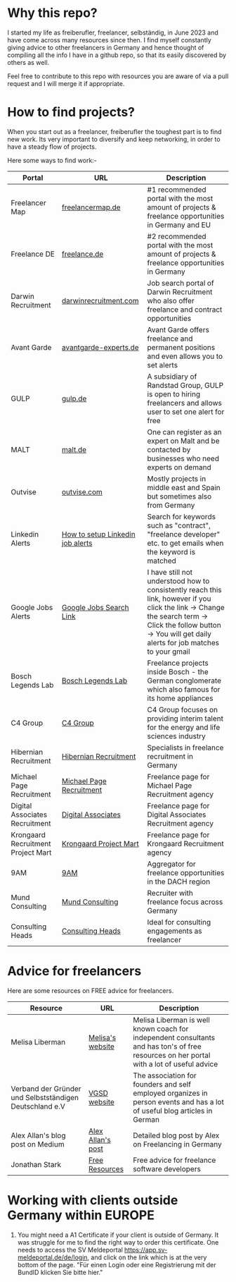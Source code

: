# Why this repo?

I started my life as freiberufler, freelancer, selbständig, in June 2023 and have come across many resources since then.
I find myself constantly giving advice to other freelancers in Germany and hence thought of compiling all the info I have in a github repo, so that its easily discovered by others as well.

Feel free to contribute to this repo with resources you are aware of via a pull request and I will merge it if appropriate.

# How to find projects?

When you start out as a freelancer, freiberufler the toughest part is to find new work. Its very important to diversify and keep networking, in order to have a steady flow of projects.

Here some ways to find work:-

| Portal               | URL                                                                                     | Description                                                                                                            |
|----------------------|-----------------------------------------------------------------------------------------|------------------------------------------------------------------------------------------------------------------------|
| Freelancer Map       | [freelancermap.de](https://www.freelancermap.de)                                         | #1 recommended portal with the most amount of projects & freelance opportunities in Germany and EU                     |
| Freelance DE         | [freelance.de](https://www.freelance.de)                                                 | #2 recommended portal with the most amount of projects & freelance opportunities in Germany                            |
| Darwin Recruitment   | [darwinrecruitment.com](https://www.darwinrecruitment.com/search-jobs/?_country=germany&_location=contract) | Job search portal of Darwin Recruitment who also offer freelance and contract opportunities                           |
| Avant Garde          | [avantgarde-experts.de](https://www.avantgarde-experts.de/de/jobangebote/)               | Avant Garde offers freelance and permanent positions and even allows you to set alerts                                 |
| GULP                 | [gulp.de](https://www.gulp.de)                                                           | A subsidiary of Randstad Group, GULP is open to hiring freelancers and allows user to set one alert for free            |
| MALT                 | [malt.de](https://www.malt.de)                                                           | One can register as an expert on Malt and be contacted by businesses who need experts on demand                        |
| Outvise                 | [outvise.com](https://www.outvise.com)                                                           | Mostly projects in middle east and Spain but sometimes also from Germany                       |
| Linkedin Alerts                 | [How to setup Linkedin job alerts](https://www.linkedin.com/help/linkedin/answer/a511279)                                                           | Search for keywords such as "contract", "freelance developer" etc. to get emails when the keyword is matched                     |
| Google Jobs Alerts                 | [Google Jobs Search Link](https://www.google.de/search?q=freiberufler&sca_esv=eeb7227c5a3e2591&gl=DE&udm=8&biw=1440&bih=737&sxsrf=ADLYWIKks4JXluZds4gwhXDHdnfGiopb-w%3A1716308081175&ei=cchMZumpCsKAxc8PwLuD6AE&ved=0ahUKEwippoPskZ-GAxVCQPEDHcDdAB0Q4dUDCBA&uact=5&oq=freiberufler&gs_lp=Egxnd3Mtd2l6LXNlcnAiDGZyZWliZXJ1ZmxlcjIKEAAYgAQYFBiHAjIFEAAYgAQyBRAAGIAEMgUQABiABDIFEAAYgAQyBRAAGIAEMgUQABiABDIFEAAYgAQyBRAAGIAEMgUQABiABEikElCfA1iBD3ABeACQAQCYAXugAfsKqgEDOC42uAEDyAEA-AEBmAIDoALrAcICBxAjGCcYrgLCAggQABiABBiiBMICBxAjGLACGCeYAwCIBgGSBwMxLjKgB49K&sclient=gws-wiz-serp&jbr=sep:0)                                                          | I have still not understood how to consistently reach this link, however if you click the link -> Change the search term -> Click the follow button -> You will get daily alerts for job matches to your gmail                   |
| Bosch Legends Lab                 | [Bosch Legends Lab](https://boschlegendslab.com/)                            | Freelance projects inside Bosch - the German conglomerate which also famous for its home appliances                  |
| C4 Group               | [C4 Group](https://c4-group.zohorecruit.eu/jobs/Careers)                            | C4 Group focuses on providing interim talent for the energy and life sciences industry               |
| Hibernian Recruitment              | [Hibernian Recruitment](https://www.hibernian-recruitment.com/type/freelance/)                            | Specialists in freelance recruitment in Germany              |
| Michael Page Recruitment              | [Michael Page Recruitment](https://www.michaelpage.de/jobs/interim/information-technology)                            | Freelance page for Michael Page Recruitment agency              |
| Digital Associates Recruitment              | [Digital Associates](https://digitalassociates.de/karriere/current-projects/)                            | Freelance page for Digital Associates Recruitment agency              |
| Krongaard Recruitment Project Mart              | [Krongaard Project Mart](https://www.krongaard.de/experts/projektmarkt)                            | Freelance page for Krongaard Recruitment agency              |
| 9AM              | [9AM](https://www.9am.works/freelancer)                            | Aggregator for freelance opportunities in the DACH region            |
| Mund Consulting            | [Mund Consulting](https://www.mund-consulting.de/erstklassige-jobs/)                            | Recruiter with freelance focus across Germany            |
| Consulting Heads         | [Consulting Heads](https://consultingheads.com/en/for-consultants/)                            | Ideal for consulting engagements as freelancer |



# Advice for freelancers
Here are some resources on FREE advice for freelancers.

| Resource               | URL                                                                                     | Description                                                                                                            |
|----------------------|-----------------------------------------------------------------------------------------|------------------------------------------------------------------------------------------------------------------------|
| Melisa Liberman       | [Melisa's website](https://www.melisaliberman.com/)                                         | Melisa Liberman is well known coach for independent consultants and has ton's of free resources on her portal with a lot of useful advice                    |
| Verband der Gründer und Selbstständigen Deutschland e.V         | [VGSD website](https://www.vgsd.de/)                                                 | The association for founders and self employed organizes in person events and has a lot of useful blog articles in German    |
| Alex Allan's blog post on Medium      | [Alex Allan's post](https://medium.com/@alexjallan/being-a-freelancer-in-germany-35106de18411)                                                 | Detailed blog post by Alex on Freelancing in Germany |
| Jonathan Stark   | [Free Resources](https://jonathanstark.com/free)                                                 | Free advice for freelance software developers|   


# Working with clients outside Germany within EUROPE

1. You might need a A1 Certificate if your client is outside of Germany. It was struggle for me to find the right way to order this certificate.
   One needs to access the SV Meldeportal https://app.sv-meldeportal.de/de/login, and click on the link which is at the very bottom of the page.
   "Für einen Login oder eine Registrierung mit der BundID klicken Sie bitte hier."

